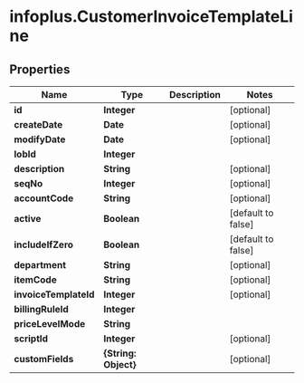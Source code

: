# infoplus.CustomerInvoiceTemplateLine

## Properties
Name | Type | Description | Notes
------------ | ------------- | ------------- | -------------
**id** | **Integer** |  | [optional] 
**createDate** | **Date** |  | [optional] 
**modifyDate** | **Date** |  | [optional] 
**lobId** | **Integer** |  | 
**description** | **String** |  | [optional] 
**seqNo** | **Integer** |  | [optional] 
**accountCode** | **String** |  | [optional] 
**active** | **Boolean** |  | [default to false]
**includeIfZero** | **Boolean** |  | [default to false]
**department** | **String** |  | [optional] 
**itemCode** | **String** |  | [optional] 
**invoiceTemplateId** | **Integer** |  | [optional] 
**billingRuleId** | **Integer** |  | 
**priceLevelMode** | **String** |  | 
**scriptId** | **Integer** |  | [optional] 
**customFields** | **{String: Object}** |  | [optional] 


